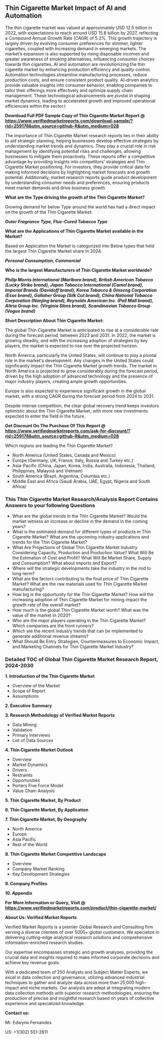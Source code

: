 <h2>Thin Cigarette Market Impact of AI and Automation</h2>The thin cigarette market was valued at approximately USD 12.5 billion in 2022, with expectations to reach around USD 15.8 billion by 2027, reflecting a Compound Annual Growth Rate (CAGR) of 5.2%. This growth trajectory is largely driven by evolving consumer preferences for slimmer, lighter cigarettes, coupled with increasing demand in emerging markets. The market’s expansion is also supported by rising disposable incomes and greater awareness of smoking alternatives, influencing consumer choices towards thin cigarettes. AI and automation are revolutionizing the thin cigarette market by enhancing production efficiency and quality control. Automation technologies streamline manufacturing processes, reduce production costs, and ensure consistent product quality. AI-driven analytics provide valuable insights into consumer behavior, enabling companies to tailor their offerings more effectively and optimize supply chain management. These technological advancements are pivotal in shaping market dynamics, leading to accelerated growth and improved operational efficiencies within the sector.t</p><p id="" class=""><strong>Download Full PDF Sample Copy of Thin Cigarette Market Report @ <a href="https://www.verifiedmarketreports.com/download-sample/?rid=259178&utm_source=github-R&utm_medium=028" target="_blank">https://www.verifiedmarketreports.com/download-sample/?rid=259178&utm_source=github-R&utm_medium=028</a></strong></p><p>The importance of&nbsp;Thin Cigarette Market research reports lies in their ability to aid strategic planning, helping businesses develop effective strategies by understanding market trends and dynamics. They play a crucial role in risk management by identifying potential risks and challenges, allowing businesses to mitigate them proactively. These reports offer a competitive advantage by providing insights into competitors' strategies and Thin Cigarette Market positioning. For investors, they provide critical data for making informed decisions by highlighting market forecasts and growth potential. Additionally, market research reports guide product development by understanding consumer needs and preferences, ensuring products meet market demands and drive business growth.</p><p><strong>What are the&nbsp;Type driving the growth of the Thin Cigarette Market?</strong></p><p id="" class="">Growing demand for below Type around the world has had a direct impact on the growth of the Thin Cigarette Market:</p><em><strong>Outer Fragrance Type, Flue-Cured Tobacco Type</strong></em></p><strong>What are the&nbsp;Applications&nbsp;of Thin Cigarette Market available in the Market?</strong></p><p id="" class="">Based on Application the Market is categorized into Below types that held the largest Thin Cigarette Market share In 2024.</p><em><strong>Personal Consumption, Commercial</strong></em></p><strong>Who is the largest Manufacturers of Thin Cigarette Market worldwide?</strong></p><p><em><strong>Philip Morris International (Marlboro brand), British American Tobacco (Lucky Strike brand), Japan Tobacco International (Camel brand), Imperial Brands (Davidoff brand), Korea Tobacco & Ginseng Corporation (Esse brand), Gallaher Group (Silk Cut brand), China National Tobacco Corporation (Nanjing brand), Reynolds American Inc. (Pall Mall brand), Altria Group Inc. (Virginia Slims brand), Scandinavian Tobacco Group (Vogue brand)</strong></em></p><p id="" class=""><strong>Short Description About Thin Cigarette Market:</strong></p><p>The global Thin Cigarette Market is anticipated to rise at a considerable rate during the forecast period, between 2023 and 2031. In 2022, the market is growing steadily, and with the increasing adoption of strategies by key players, the market is expected to rise over the projected horizon.</p><p>North America, particularly the United States, will continue to play a pivotal role in the market's development. Any changes in the United States could significantly impact the Thin Cigarette Market growth trends. The market in North America is projected to grow considerably during the forecast period, driven by the high adoption of advanced technology and the presence of major industry players, creating ample growth opportunities.</p><p>Europe is also expected to experience significant growth in the global market, with a strong CAGR during the forecast period from 2024 to 2031.</p><p>Despite intense competition, the clear global recovery trend keeps investors optimistic about the Thin Cigarette Market, with more new investments expected to enter the field in the future.</p><p id="" class=""><strong>Get Discount On The Purchase Of This Report @ <a href="https://www.verifiedmarketreports.com/ask-for-discount/?rid=259178&utm_source=github-R&utm_medium=028" target="_blank">https://www.verifiedmarketreports.com/ask-for-discount/?rid=259178&utm_source=github-R&utm_medium=028</a></strong></p>Which regions are leading the Thin Cigarette Market?</p><ul><li>North America (United States, Canada and Mexico)</li><li>Europe (Germany, UK, France, Italy, Russia and Turkey etc.)</li><li>Asia-Pacific (China, Japan, Korea, India, Australia, Indonesia, Thailand, Philippines, Malaysia and Vietnam)</li><li>South America (Brazil, Argentina, Columbia etc.)</li><li>Middle East and Africa (Saudi Arabia, UAE, Egypt, Nigeria and South Africa)</li></ul><h3 id="" class="">This Thin Cigarette Market Research/Analysis Report Contains Answers to your following Questions</h3><ul><li>What are the global trends in the Thin Cigarette Market? Would the market witness an increase or decline in the demand in the coming years?</li><li>What is the estimated demand for different types of products in Thin Cigarette Market? What are the upcoming industry applications and trends for the Thin Cigarette Market?</li><li>What Are Projections of Global Thin Cigarette Market Industry Considering Capacity, Production and Production Value? What Will Be the Estimation of Cost and Profit? What Will Be Market Share, Supply and Consumption? What about imports and Export?</li><li>Where will the strategic developments take the industry in the mid to long-term?</li><li>What are the factors contributing to the final price of Thin Cigarette Market? What are the raw materials used for Thin Cigarette Market manufacturing?</li><li>How big is the opportunity for the Thin Cigarette Market? How will the increasing adoption of Thin Cigarette Market for mining impact the growth rate of the overall market?</li><li>How much is the global Thin Cigarette Market worth? What was the value of the market In 2020?</li><li>Who are the major players operating in the Thin Cigarette Market? Which companies are the front runners?</li><li>Which are the recent industry trends that can be implemented to generate additional revenue streams?</li><li>What Should Be Entry Strategies, Countermeasures to Economic Impact, and Marketing Channels for Thin Cigarette Market Industry?</li></ul><h3 id="" class="">Detailed TOC of Global Thin Cigarette Market Research Report, 2024-2030</h3><p id="" class=""><strong>1. Introduction of the Thin Cigarette Market</strong></p><ul><li>Overview of the Market</li><li>Scope of Report</li><li>Assumptions</li></ul><p id="" class=""><strong>2. Executive Summary</strong></p><p id="" class=""><strong>3. Research Methodology of Verified Market Reports</strong></p><ul><li>Data Mining</li><li>Validation</li><li>Primary Interviews</li><li>List of Data Sources</li></ul><p id="" class=""><strong>4. Thin Cigarette Market Outlook</strong></p><ul><li>Overview</li><li>Market Dynamics</li><li>Drivers</li><li>Restraints</li><li>Opportunities</li><li>Porters Five Force Model</li><li>Value Chain Analysis</li></ul><p id="" class=""><strong>5. Thin Cigarette Market, By Product</strong></p><p id="" class=""><strong>6. Thin Cigarette Market, By Application</strong></p><p id="" class=""><strong>7. Thin Cigarette Market, By Geography</strong></p><ul><li>North America</li><li>Europe</li><li>Asia Pacific</li><li>Rest of the World</li></ul><p id="" class=""><strong>8. Thin Cigarette Market Competitive Landscape</strong></p><ul><li>Overview</li><li>Company Market Ranking</li><li>Key Development Strategies</li></ul><p id="" class=""><strong>9. Company Profiles</strong></p><p id="" class=""><strong>10. Appendix</strong></p><p id="" class=""><strong>For More Information or Query, Visit @ <a href="https://www.verifiedmarketreports.com/product/thin-cigarette-market/" target="_blank">https://www.verifiedmarketreports.com/product/thin-cigarette-market/</a></strong></p><p id="" class=""><strong>About Us: Verified Market Reports</strong></p><p id="" class="">Verified Market Reports is a premier Global Research and Consulting firm serving a diverse clientele of over 5000+ global customers. We specialize in delivering cutting-edge analytical research solutions and comprehensive information-enriched research studies.</p><p id="" class="">Our expertise encompasses strategic and growth analyses, providing the crucial data and insights required to make informed corporate decisions and achieve key revenue goals.</p><p id="" class="">With a dedicated team of 250 Analysts and Subject Matter Experts, we excel in data collection and governance, utilizing advanced industrial techniques to gather and analyze data across more than 25,000 high-impact and niche markets. Our analysts are adept at integrating modern data collection methods with superior research methodologies, ensuring the production of precise and insightful research based on years of collective experience and specialized knowledge.</p><p id="" class=""><strong>Contact us:</strong></p><p id="" class="">Mr. Edwyne Fernandes</p><p id="" class="">US: +1(302) 551-2611</p>